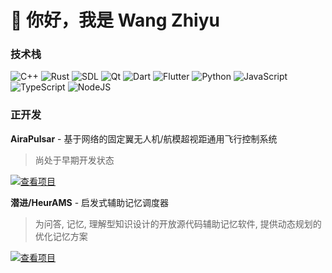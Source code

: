 # 👋 你好，我是 Wang Zhiyu

### 技术栈

<p align="left">
  <img src="https://img.shields.io/badge/C/C++-00599C?style=for-the-badge&logo=c%2B%2B&logoColor=white" alt="C++" />
  <img src="https://img.shields.io/badge/Rust-000000?style=for-the-badge&logo=rust&logoColor=white" alt="Rust" />
  <img src="https://img.shields.io/badge/SDL-339933?style=for-the-badge&logo=sdl&logoColor=white" alt="SDL" />
  <img src="https://img.shields.io/badge/Qt-41CD52?style=for-the-badge&logo=qt&logoColor=white" alt="Qt" />
  <img src="https://img.shields.io/badge/Dart-0175C2?style=for-the-badge&logo=dart&logoColor=white" alt="Dart" />
  <img src="https://img.shields.io/badge/Flutter-02569B?style=for-the-badge&logo=flutter&logoColor=white" alt="Flutter" />
  <img src="https://img.shields.io/badge/Python-3776AB?style=for-the-badge&logo=python&logoColor=white" alt="Python" />
  <img src="https://img.shields.io/badge/JavaScript-F7DF1E?style=for-the-badge&logo=javascript&logoColor=black" alt="JavaScript" />
  <img src="https://img.shields.io/badge/TypeScript-007ACC?style=for-the-badge&logo=typescript&logoColor=white" alt="TypeScript" />
  <img src="https://img.shields.io/badge/Node.js-339933?style=for-the-badge&logo=nodedotjs&logoColor=white" alt="NodeJS" />
</p>

### 正开发

**AiraPulsar** - 基于网络的固定翼无人机/航模超视距通用飞行控制系统

> 尚处于早期开发状态

<a href="https://gitea.imwangzhiyu.xyz/ajax/AiraPulsar" style="pointer-events: none; cursor: default;">
  <img src="https://img.shields.io/badge/Gitea-查看项目-5F5F5F?style=for-the-badge&logo=gitea&logoColor=white" alt="查看项目" />
</a>

**潜进/HeurAMS** - 启发式辅助记忆调度器

> 为问答, 记忆, 理解型知识设计的开放源代码辅助记忆软件, 提供动态规划的优化记忆方案

<a href="https://gitea.imwangzhiyu.xyz/ajax/HeurAMS" style="pointer-events: none; cursor: default;">
  <img src="https://img.shields.io/badge/Gitea-查看项目-5F5F5F?style=for-the-badge&logo=gitea&logoColor=white" alt="查看项目" />
</a>

